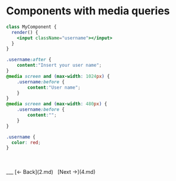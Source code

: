 # Components with media queries

```jsx
class MyComponent {
  render() {
    <input className="username"></input>
  }
}
```

```css
.username:after {
    content:"Insert your user name";
}
@media screen and (max-width: 1024px) {
    .username:before {
        content:"User name";
    }
}
@media screen and (max-width: 480px) {
    .username:before {
        content:"";
    }
}

.username {
  color: red;
}
```  
<br />
<br />
___  
[&#8592; Back](2.md)&nbsp;&nbsp;&nbsp;[Next &#8594;](4.md)
